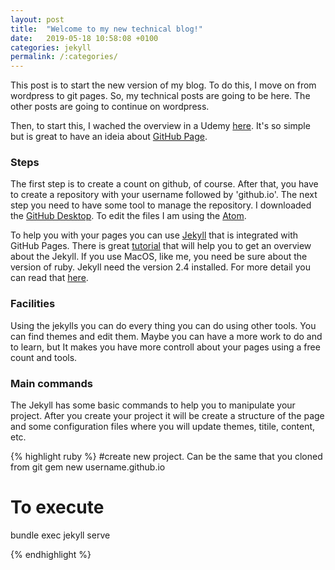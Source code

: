 ```yaml
---
layout: post
title:  "Welcome to my new technical blog!"
date:   2019-05-18 10:58:08 +0100
categories: jekyll
permalink: /:categories/
---
```

This post is to start the new version of my blog. To do this, I move on from wordpress to git pages. So, my technical posts are going to be here. The other posts are going to continue on wordpress.

Then, to start this, I wached the overview in a Udemy [here](https://www.udemy.com/github-pages/learn/v4/overview). It's so simple but is great to have an ideia about [GitHub Page](https://pages.github.com/).

<h3>Steps</h3>

The first step is to create a count on github, of course. After that, you have to create a repository with your username followed by 'github.io'. The next step you need to have some tool to manage the repository. I downloaded the [GitHub Desktop](https://desktop.github.com/). To edit the files I am using the [Atom](https://atom.io/).

To help you with your pages you can use [Jekyll](https://jekyllrb.com/) that is integrated with GitHub Pages. There is great [tutorial](https://jekyllrb.com/tutorials/video-walkthroughs/) that will help you to get an overview about the Jekyll. If you use MacOS, like me, you need be sure about the version of ruby. Jekyll need the version 2.4 installed. For more detail you can read that [here](https://jekyllrb.com/docs/installation/macos/).

<h3>Facilities</h3>

Using the jekylls you can do every thing you can do using other tools. You  can find themes and edit them. Maybe you can have a more work to do and to learn, but It makes you have more controll about your pages using a free count and tools.

 <h3>Main commands</h3>

The Jekyll has some basic commands to help you to manipulate your project. After you create your project it will be create a structure of the page and some configuration files where you will update themes, titile, content, etc.

{% highlight ruby %}
#create new project. Can be the same that you cloned from git
gem new username.github.io

# To execute
bundle exec jekyll serve

{% endhighlight %}

[jekyll-docs]: https://jekyllrb.com/docs/home
[jekyll-gh]:   https://github.com/jekyll/jekyll
[jekyll-talk]: https://talk.jekyllrb.com/

